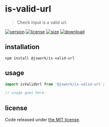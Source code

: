 # is-valid-url
> Check input is a valid url.

[![version][version-image]][version-url]
[![license][license-image]][license-url]
[![size][size-image]][size-url]
[![download][download-image]][download-url]

## installation
```shell
npm install @jswork/is-valid-url
```

## usage
```js
import isValidUrl from '@jswork/is-valid-url';

// usage goes here.
```

## license
Code released under [the MIT license](https://github.com/afeiship/is-valid-url/blob/master/LICENSE.txt).

[version-image]: https://img.shields.io/npm/v/@jswork/is-valid-url
[version-url]: https://npmjs.org/package/@jswork/is-valid-url

[license-image]: https://img.shields.io/npm/l/@jswork/is-valid-url
[license-url]: https://github.com/afeiship/is-valid-url/blob/master/LICENSE.txt

[size-image]: https://img.shields.io/bundlephobia/minzip/@jswork/is-valid-url
[size-url]: https://github.com/afeiship/is-valid-url/blob/master/dist/is-valid-url.min.js

[download-image]: https://img.shields.io/npm/dm/@jswork/is-valid-url
[download-url]: https://www.npmjs.com/package/@jswork/is-valid-url
